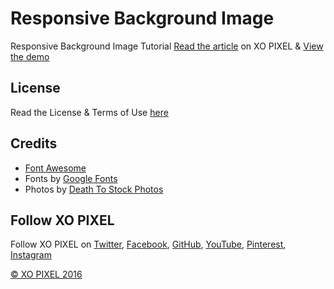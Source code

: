 # Responsive Background Image
Responsive Background Image Tutorial
[Read the article](http://xopixel.com/responsive-full-page-background-image-tutorial-css3/) on XO PIXEL
& [View the demo](http://xopixel.com/demo/Responsive%20Background%20Image/)

## License
Read the License & Terms of Use [here](http://xopixel.com/terms-of-use/)

## Credits
- [Font Awesome](fontawesome.io)
- Fonts by [Google Fonts](https://fonts.google.com/)
- Photos by [Death To Stock Photos](http://deathtothestockphoto.com/)

## Follow XO PIXEL
Follow XO PIXEL on [Twitter](https://twitter.com/xopixell), [Facebook](https://www.facebook.com/xopixell), [GitHub](https://github.com/xopixel), [YouTube](https://www.youtube.com/user/xopixell), [Pinterest](https://www.pinterest.com/xopixel/), [Instagram](https://www.instagram.com/xopixell/)

[© XO PIXEL 2016](http://www.xopixel.com)
